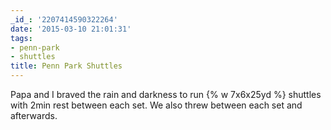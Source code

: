 ```yaml
---
_id_: '2207414590322264'
date: '2015-03-10 21:01:31'
tags:
- penn-park
- shuttles
title: Penn Park Shuttles
---
```


Papa and I braved the rain and darkness to run {% w 7x6x25yd %} shuttles with 2min rest between each set. We also threw between each set and afterwards.
